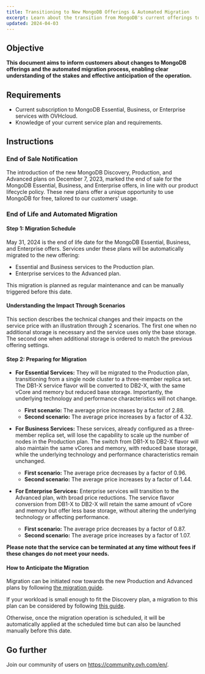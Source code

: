 ```yaml
---
title: Transitioning to New MongoDB Offerings & Automated Migration
excerpt: Learn about the transition from MongoDB's current offerings to the new plans and understand the automated migration process to effectively plan your transition
updated: 2024-04-03
---
```


## Objective

**This document aims to inform customers about changes to MongoDB offerings and the automated migration process, enabling clear understanding of the stakes and effective anticipation of the operation.**

## Requirements

- Current subscription to MongoDB Essential, Business, or Enterprise services with OVHcloud.
- Knowledge of your current service plan and requirements.

## Instructions

### End of Sale Notification

The introduction of the new MongoDB Discovery, Production, and Advanced plans on December 7, 2023, marked the end of sale for the MongoDB Essential, Business, and Enterprise offers, in line with our product lifecycle policy. These new plans offer a unique opportunity to use MongoDB for free, tailored to our customers' usage.

### End of Life and Automated Migration

#### Step 1: Migration Schedule

May 31, 2024 is the end of life date for the MongoDB Essential, Business, and Enterprise offers. Services under these plans will be automatically migrated to the new offering:

- Essential and Business services to the Production plan.
- Enterprise services to the Advanced plan.

This migration is planned as regular maintenance and can be manually triggered before this date.

#### Understanding the Impact Through Scenarios

This section describes the technical changes and their impacts on the service price with an illustration through 2 scenarios. The first one when no additional storage is necessary and the service uses only the base storage. The second one when additional storage is ordered to match the previous offering settings.

#### Step 2: Preparing for Migration

- **For Essential Services:** They will be migrated to the Production plan, transitioning from a single node cluster to a three-member replica set. The DB1-X service flavor will be converted to DB2-X, with the same vCore and memory but reduced base storage. Importantly, the underlying technology and performance characteristics will not change.
    - **First scenario:** The average price increases by a factor of 2.88.
    - **Second scenario:** The average price increases by a factor of 4.32.

- **For Business Services:** These services, already configured as a three-member replica set, will lose the capability to scale up the number of nodes in the Production plan. The switch from DB1-X to DB2-X flavor will also maintain the same vCores and memory, with reduced base storage, while the underlying technology and performance characteristics remain unchanged.
    - **First scenario:** The average price decreases by a factor of 0.96.
    - **Second scenario:** The average price increases by a factor of 1.44.


- **For Enterprise Services:** Enterprise services will transition to the Advanced plan, with broad price reductions. The service flavor conversion from DB1-X to DB2-X will retain the same amount of vCore and memory but offer less base storage, without altering the underlying technology or affecting performance.
    - **First scenario:** The average price decreases by a factor of 0.87.
    - **Second scenario:** The average price increases by a factor of 1.07.

**Please note that the service can be terminated at any time without fees if these changes do not meet your needs.**

#### How to Anticipate the Migration

Migration can be initiated now towards the new Production and Advanced plans by following [the migration guide](mongodb_12_howto_migrate_to_production_or_advanced1.).

If your workload is small enough to fit the Discovery plan, a migration to this plan can be considered by following [this guide](mongodb_11_howto_migrate_to_discovery1.). 

Otherwise, once the migration operation is scheduled, it will be automatically applied at the scheduled time but can also be launched manually before this date.

## Go further

Join our community of users on <https://community.ovh.com/en/>.
